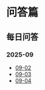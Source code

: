# 问答篇

## 每日问答

### 2025-09

- [09-02](./2025/09/2.md)
- [09-03](./2025/09/3.md)
- [09-04](./2025/09/4.md)

